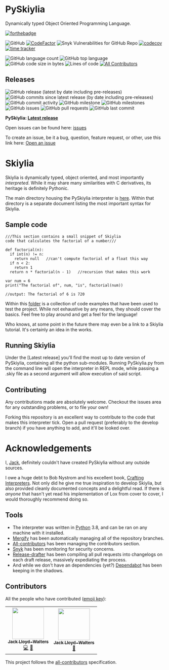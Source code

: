 # PySkiylia
Dynamically typed Object Oriented Programming Language.

[![forthebadge](https://forthebadge.com/images/badges/made-with-python.svg)](https://forthebadge.com)

![GitHub](https://img.shields.io/github/license/Skiylia-Lang/PySkiylia)
[![CodeFactor](https://www.codefactor.io/repository/github/skiylia-lang/pyskiylia/badge)](https://www.codefactor.io/repository/github/skiylia-lang/pyskiylia)
![Snyk Vulnerabilities for GitHub Repo](https://img.shields.io/snyk/vulnerabilities/github/Skiylia-Lang/PySkiylia)
[![codecov](https://codecov.io/gh/Skiylia-Lang/PySkiylia/branch/main/graph/badge.svg?token=DRJ67ZQA7M)](https://codecov.io/gh/Skiylia-Lang/PySkiylia)
[![time tracker](https://wakatime.com/badge/github/Skiylia-Lang/PySkiylia.svg)](https://wakatime.com/badge/github/Skiylia-Lang/PySkiylia)

![GitHub language count](https://img.shields.io/github/languages/count/Skiylia-Lang/PySkiylia)
![GitHub top language](https://img.shields.io/github/languages/top/Skiylia-Lang/PySkiylia)
![GitHub code size in bytes](https://img.shields.io/github/languages/code-size/Skiylia-Lang/PySkiylia)
![Lines of code](https://img.shields.io/tokei/lines/github.com/Skiylia-Lang/PySkiylia) <!-- ALL-CONTRIBUTORS-BADGE:START - Do not remove or modify this section -->
[![All Contributors](https://img.shields.io/badge/all_contributors-2-orange.svg?style=flat)](#contributors)
<!-- ALL-CONTRIBUTORS-BADGE:END -->

## Releases

![GitHub release (latest by date including pre-releases)](https://img.shields.io/github/v/release/Skiylia-Lang/PySkiylia?include_prereleases)
![GitHub commits since latest release (by date including pre-releases)](https://img.shields.io/github/commits-since/Skiylia-Lang/PySkiylia/latest/develop?include_prereleases)
![GitHub commit activity](https://img.shields.io/github/commit-activity/w/Skiylia-Lang/PySkiylia)
![GitHub milestone](https://img.shields.io/github/milestones/progress/Skiylia-Lang/PySkiylia/1)
![GitHub milestones](https://img.shields.io/github/milestones/open/Skiylia-Lang/PySkiylia)
![GitHub issues](https://img.shields.io/github/issues-raw/Skiylia-Lang/PySkiylia)
![GitHub pull requests](https://img.shields.io/github/issues-pr-raw/Skiylia-Lang/PySkiylia)
![GitHub last commit](https://img.shields.io/github/last-commit/Skiylia-Lang/PySkiylia)

**PySkiylia: [Latest release](../../releases)**

Open issues can be found here: [issues](../../issues)

To create an issue, be it a bug, question, feature request, or other, use this link here: [Open an issue](../../issues/new/choose)

# Skiylia

Skiylia is dynamically typed, object oriented, and most importantly *interpreted*. While it may share many similarities with C derivatives, its heritage is definitely Pythonic.

The main directory housing the PySkiylia interpreter is [here](../../tree/main/PySkiylia). Within that directory is a separate document listing the most important syntax for Skiylia.

## Sample code

```skiylia
///This section contains a small snippet of Skiylia
code that calculates the factorial of a number///

def factorial(n):
  if int(n) != n:
    return null   //can't compute factorial of a float this way
  if n < 2:
    return 1
  return n * factorial(n - 1)   //recursion that makes this work

var num = 6
print("The factorial of", num, "is", factorial(num))

//output: The factorial of 6 is 720
```

Within this [folder](../../tree/main/ExampleCode) is a collection of code examples that have been used to test the project. While not exhaustive by any means, they should cover the basics. Feel free to play around and get a feel for the language!

Who knows, at some point in the future there may even be a link to a Skiylia tutorial. It's certainly an idea in the works.

## Running Skiylia

Under the [Latest release] you'll find the most up to date version of PySkiylia, containing all the python sub-modules. Running PySkiylia.py from the command line will open the interpreter in REPL mode, while passing a .skiy file as a second argument will allow execution of said script.

## Contributing

Any contributions made are absolutely welcome. Checkout the issues area for any outstanding problems, or to file your own!

Forking this repository is an excellent way to contribute to the code that makes this interpreter tick. Open a pull request (preferably to the develop branch) if you have anything to add, and it'll be looked over.

# Acknowledgements

I, [Jack](https://github.com/SK1Y101), definitely couldn't have created PySkiylia without any outside sources.

I owe a huge debt to Bob Nystrom and his excellent book, [Crafting Interpreters](https://craftinginterpreters.com/). Not only did he give me true inspiration to develop Skiylia, but also provided cleanly documented concepts and a delightful read. If there is *anyone* that hasn't yet read his implementation of Lox from cover to cover, I would thoroughly recommend doing so.

## Tools

 - The interpreter was written in [Python](https://www.python.org/) 3.8, and can be ran on any machine with it installed.
 - [Mergify](https://mergify.io/) has been automatically managing all of the repository branches.
 - [All-contributors](https://allcontributors.org/) has been managing the contributors section.
 - [Snyk](https://snyk.io/) has been monitoring for security concerns.
 - [Release-drafter](https://github.com/release-drafter/release-drafter) has been compiling all pull requests into changelogs on each draft release, massively expediating the process.
 - And while we don't have an dependencies (yet?) [Dependabot](https://dependabot.com/) has been keeping in the shadows.

## Contributors

All the people who have contributed ([emoji key](https://allcontributors.org/docs/en/emoji-key)):
<!-- ALL-CONTRIBUTORS-LIST:START - Do not remove or modify this section -->
<!-- prettier-ignore-start -->
<!-- markdownlint-disable -->
<table>
  <tr>
    <td align="center"><a href="https://github.com/SK1Y101"><img src="https://avatars.githubusercontent.com/u/8695579?v=4?s=100" width="100px;" alt=""/><br /><sub><b>Jack Lloyd-Walters</b></sub></a><br /><a href="https://github.com/Skiylia-Lang/PySkiylia/commits?author=SK1Y101" title="Code">💻</a> <a href="https://github.com/Skiylia-Lang/PySkiylia/pulls?q=is%3Apr+reviewed-by%3ASK1Y101" title="Reviewed Pull Requests">👀</a></td>
    <td align="center"><a href="https://github.com/SK2Y202"><img src="https://avatars.githubusercontent.com/u/81203841?v=4?s=100" width="100px;" alt=""/><br /><sub><b>Jack Lloyd-Walters</b></sub></a><br /><a href="https://github.com/Skiylia-Lang/PySkiylia/pulls?q=is%3Apr+reviewed-by%3ASK2Y202" title="Reviewed Pull Requests">👀</a></td>
  </tr>
</table>

<!-- markdownlint-restore -->
<!-- prettier-ignore-end -->

<!-- ALL-CONTRIBUTORS-LIST:END -->

This project follows the [all-contributors](https://allcontributors.org) specification.
